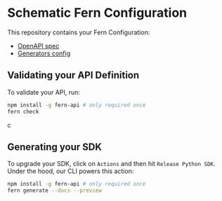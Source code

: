 # Schematic Fern Configuration

This repository contains your Fern Configuration:

- [OpenAPI spec](./openapi/openapi.yml)
- [Generators config](./fern/generators.yml)

## Validating your API Definition

To validate your API, run:

```sh
npm install -g fern-api # only required once
fern check
```
c
## Generating your SDK

To upgrade your SDK, click on `Actions` and then hit `Release Python SDK`. Under the 
hood, our CLI powers this action: 

```sh
npm install -g fern-api # only required once
fern generate --docs --preview
```
